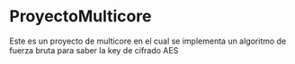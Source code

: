 # ProyectoMulticore
Este es un proyecto de multicore en el cual se implementa un algoritmo de fuerza bruta para saber la key de cifrado AES
